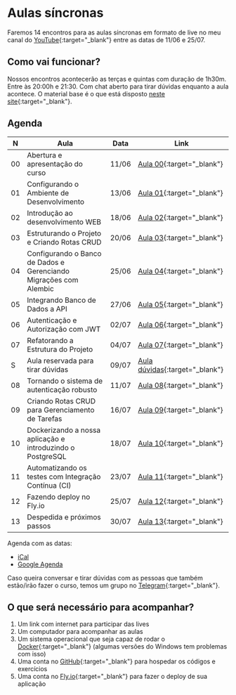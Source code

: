 # Aulas síncronas

Faremos 14 encontros para as aulas síncronas em formato de live no meu canal do [YouTube](https://www.youtube.com/@dunossauro){:target="_blank"} entre as datas de 11/06 e 25/07.

## Como vai funcionar?

Nossos encontros acontecerão as terças e quintas com duração de 1h30m. Entre às 20:00h e 21:30. Com chat aberto para tirar dúvidas enquanto a aula acontece. O material base é o que está disposto [neste site](https://fastapidozero.dunossauro.com/){:target="_blank"}.

## Agenda

| N  | Aula                                                              | Data  | Link                                                                                                   |
|----|-------------------------------------------------------------------|-------|--------------------------------------------------------------------------------------------------------|
| 00 | Abertura e apresentação do curso                                  | 11/06 | [Aula 00](https://youtu.be/QShMRcicxnE?list=PLOQgLBuj2-3IuFbt-wJw2p2NiV9WTRzIP){:target="_blank"}      |
| 01 | Configurando o Ambiente de Desenvolvimento                        | 13/06 | [Aula 01](https://youtu.be/-Pi5AmOfL2s?list=PLOQgLBuj2-3IuFbt-wJw2p2NiV9WTRzIP){:target="_blank"}      |
| 02 | Introdução ao desenvolvimento WEB                                 | 18/06 | [Aula 02](https://youtu.be/2zCrXGc4QME?list=PLOQgLBuj2-3IuFbt-wJw2p2NiV9WTRzIP){:target="_blank"}      |
| 03 | Estruturando o Projeto e Criando Rotas CRUD                       | 20/06 | [Aula 03](https://youtu.be/WnhDgVLYfx0?list=PLOQgLBuj2-3IuFbt-wJw2p2NiV9WTRzIP){:target="_blank"}      |
| 04 | Configurando o Banco de Dados e Gerenciando Migrações com Alembic | 25/06 | [Aula 04](https://youtu.be/_87z5b4szW4?list=PLOQgLBuj2-3IuFbt-wJw2p2NiV9WTRzIP){:target="_blank"}      |
| 05 | Integrando Banco de Dados a API                                   | 27/06 | [Aula 05](https://youtu.be/6pXA6zg6hT0?list=PLOQgLBuj2-3IuFbt-wJw2p2NiV9WTRzIP){:target="_blank"}      |
| 06 | Autenticação e Autorização com JWT                                | 02/07 | [Aula 06](https://youtu.be/STt-lARdLSM?list=PLOQgLBuj2-3IuFbt-wJw2p2NiV9WTRzIP){:target="_blank"}      |
| 07 | Refatorando a Estrutura do Projeto                                | 04/07 | [Aula 07](https://youtu.be/nGqvdJ4Z-iA?list=PLOQgLBuj2-3IuFbt-wJw2p2NiV9WTRzIP){:target="_blank"}      |
| S  | Aula reservada para tirar dúvidas                                 | 09/07 | [Aula dúvidas](https://youtu.be/yPhw5muNCjo?list=PLOQgLBuj2-3IuFbt-wJw2p2NiV9WTRzIP){:target="_blank"} |
| 08 | Tornando o sistema de autenticação robusto                        | 11/07 | [Aula 08](https://youtu.be/JzJYWQ6wBAE?list=PLOQgLBuj2-3IuFbt-wJw2p2NiV9WTRzIP){:target="_blank"}      |
| 09 | Criando Rotas CRUD para Gerenciamento de Tarefas                  | 16/07 | [Aula 09](https://youtu.be/yrTVzukvOJM?list=PLOQgLBuj2-3IuFbt-wJw2p2NiV9WTRzIP){:target="_blank"}      |
| 10 | Dockerizando a nossa aplicação e introduzindo o PostgreSQL        | 18/07 | [Aula 10](https://youtu.be/bpBbbUgmdMs?list=PLOQgLBuj2-3IuFbt-wJw2p2NiV9WTRzIP){:target="_blank"}      |
| 11 | Automatizando os testes com Integração Contínua (CI)              | 23/07 | [Aula 11](https://youtu.be/xb_jtnYiPUQ?list=PLOQgLBuj2-3IuFbt-wJw2p2NiV9WTRzIP){:target="_blank"}      |
| 12 | Fazendo deploy no Fly.io                                          | 25/07 | [Aula 12](https://youtu.be/Xt7A5QnsSeo?list=PLOQgLBuj2-3IuFbt-wJw2p2NiV9WTRzIP){:target="_blank"}      |
| 13 | Despedida e próximos passos                                       | 30/07 | [Aula 13](https://youtu.be/33vn7dxg37U?list=PLOQgLBuj2-3IuFbt-wJw2p2NiV9WTRzIP){:target="_blank"}      |

Agenda com as datas:

- [iCal](https://calendar.google.com/calendar/ical/6d04fd6ec76625bcd265875fdc5e4670a001c60f53bc96b596a43394b8c78ca0%40group.calendar.google.com/public/basic.ics)
- [Google Agenda](https://calendar.google.com/calendar/u/0?cid=NmQwNGZkNmVjNzY2MjViY2QyNjU4NzVmZGM1ZTQ2NzBhMDAxYzYwZjUzYmM5NmI1OTZhNDMzOTRiOGM3OGNhMEBncm91cC5jYWxlbmRhci5nb29nbGUuY29t)


Caso queira conversar e tirar dúvidas com as pessoas que também estão/irão fazer o curso, temos um grupo no [Telegram](https://t.me/fastapicomdunossauro){:target="_blank"}.


## O que será necessário para acompanhar?

1. Um link com internet para participar das lives
2. Um computador para acompanhar as aulas
3. Um sistema operacional que seja capaz de rodar o [Docker](https://www.docker.com/){:target="_blank"} (algumas versões do Windows tem problemas com isso)
4. Uma conta no [GitHub](https://github.com/){:target="_blank"} para hospedar os códigos e exercícios
5. Uma conta no [Fly.io](https://fly.io/){:target="_blank"} para fazer o deploy de sua aplicação
